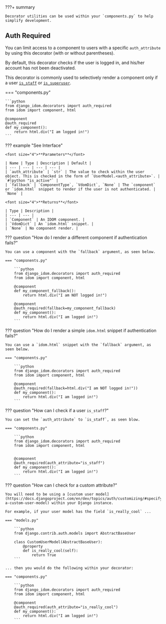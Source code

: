 ???+ summary

    Decorator utilities can be used within your `components.py` to help simplify development.

## Auth Required

You can limit access to a component to users with a specific `auth_attribute` by using this decorator (with or without parentheses).

By default, this decorator checks if the user is logged in, and his/her account has not been deactivated.

This decorator is commonly used to selectively render a component only if a user [`is_staff`](https://docs.djangoproject.com/en/dev/ref/contrib/auth/#django.contrib.auth.models.User.is_staff) or [`is_superuser`](https://docs.djangoproject.com/en/dev/ref/contrib/auth/#django.contrib.auth.models.User.is_superuser).

=== "components.py"

    ```python
    from django_idom.decorators import auth_required
    from idom import component, html

    @component
    @auth_required
    def my_component():
        return html.div("I am logged in!")
    ```

??? example "See Interface"

    <font size="4">**Parameters**</font>

    | Name | Type | Description | Default |
    | --- | --- | --- | --- |
    | `auth_attribute` | `str` | The value to check within the user object. This is checked in the form of `UserModel.<auth_attribute>`. | `#!python "is_active"` |
    | `fallback` | `ComponentType`, `VdomDict`, `None` | The `component` or `idom.html` snippet to render if the user is not authenticated. | `None` |

    <font size="4">**Returns**</font>

    | Type | Description |
    | --- | --- |
    | `Component` | An IDOM component. |
    | `VdomDict` | An `idom.html` snippet. |
    | `None` | No component render. |

??? question "How do I render a different component if authentication fails?"

    You can use a component with the `fallback` argument, as seen below.

    === "components.py"

        ```python
        from django_idom.decorators import auth_required
        from idom import component, html

        @component
        def my_component_fallback():
            return html.div("I am NOT logged in!")

        @component
        @auth_required(fallback=my_component_fallback)
        def my_component():
            return html.div("I am logged in!")
        ```

??? question "How do I render a simple `idom.html` snippet if authentication fails?"

    You can use a `idom.html` snippet with the `fallback` argument, as seen below.

    === "components.py"

        ```python
        from django_idom.decorators import auth_required
        from idom import component, html

        @component
        @auth_required(fallback=html.div("I am NOT logged in!"))
        def my_component():
            return html.div("I am logged in!")
        ```

??? question "How can I check if a user `is_staff`?"

    You can set the `auth_attribute` to `is_staff`, as seen blow.

    === "components.py"

        ```python
        from django_idom.decorators import auth_required
        from idom import component, html


        @component
        @auth_required(auth_attribute="is_staff")
        def my_component():
            return html.div("I am logged in!")
        ```

??? question "How can I check for a custom attribute?"

    You will need to be using a [custom user model](https://docs.djangoproject.com/en/dev/topics/auth/customizing/#specifying-a-custom-user-model) within your Django instance.

    For example, if your user model has the field `is_really_cool` ...

    === "models.py"

        ```python
        from django.contrib.auth.models import AbstractBaseUser

        class CustomUserModel(AbstractBaseUser):
            @property
            def is_really_cool(self):
                return True
        ```

    ... then you would do the following within your decorator:

    === "components.py"

        ```python
        from django_idom.decorators import auth_required
        from idom import component, html

        @component
        @auth_required(auth_attribute="is_really_cool")
        def my_component():
            return html.div("I am logged in!")
        ```
